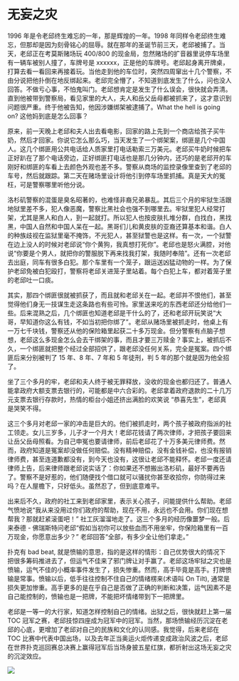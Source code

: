 # 无妄之灾

1996 年是令老邱终生难忘的一年，那是辉煌的一年。1998 年同样令老邱终生难忘，但那却是因为刻骨铭心的屈辱。就在那年的圣诞节前三天，老邱被捕了。当天，老邱正在考莫斯赌场玩 400/800 的现金局，忽然赌场的扩音器里说停车场里有一辆车被别人撞了，车牌号是 xxxxxx，正是他的车牌号。老邱起身离开牌桌，打算去看一看回来再接着玩。当他走到他的车位时，突然四周窜出十几个警察，不由分说把他扑倒在地反绑起来。老邱完全懵了，不知道到底发生了什么，问也没人回答。不做亏心事，不怕鬼叫门。老邱想肯定是发生了什么误会，很快就会弄清。直到他被带到警察局，看见家里的大人，夫人和岳父岳母都被抓来了，这才意识到问题很严重。终于他被告知，他因涉嫌绑架被逮捕了。What the hell is going on? 这他妈到底是怎么回事？
 
原来，前一天晚上老邱和夫人出去看电影，回家的路上先到一个商店给孩子买牛奶，然后才回家。你说它怎么那么巧，当天发生了一个绑架案，绑匪是几个中国人。这几个绑匪用公共电话给人质家里打电话勒索三万美元。老邱买牛奶时候把车正好趴在了那个电话旁边，正好绑匪打电话也是那几分钟内，还巧的是老邱开的车刚好和绑匪的车看上去颜色外观也差不多。警察从商场的监控录像里查到了老邱的车号，然后就跟踪。第二天在赌场里设计将他引到停车场里抓捕。真是天大的冤枉，可是警察哪里听他分说。
 
洛杉矶警察的混蛋是臭名昭著的，也难怪非裔兄弟暴乱。其后三个月的牢狱生活跟地狱里差不多，犯人像恶魔，警察比黑社会也强不到哪里去。牢狱里犯人经常打架，尤其是黑人和白人，到一起就打。所以犯人也按皮肤扎堆分群，白找白，黑找黑，中国人自然和中国人呆在一起。黑哥们儿和黄皮肤的亚裔还算基本和谐。白人的种族歧视在监狱里毫不掩饰，不光犯人，甚至狱警也是这样。有一次，一个狱警在边上没人的时候对老邱说“你个黄狗，我真想打死你”。老邱也是怒火满腔，对他说“你要是个男人，就把你的警服脱下再来找我打架，我随时奉陪”。还有一次老邱去出庭，同车有很多白犯。那个车里有一个笼子，跟运送凶猛动物的一样。为了保护老邱免被白犯殴打，警察将老邱关进笼子里站着。每个白犯上车，都对着笼子里的老邱吐一口痰。
 
其实，那四个绑匪很就被抓获了，而且就和老邱关在一起。老邱并不恨他们，甚至觉得他们身无一技谋生走这条路也有些可怜。家里送来吃的东西老邱还分给他们一些。后来混熟之后，几个绑匪也知道老邱是干什么的了，还和老邱开玩笑说“大哥，早知道你这么有钱，不如当初把你绑了”。老邱从赌场里被抓走时，他桌上有一万七千块钱，警察还从他的保险箱里起获二十多万现金。但分警察有点脑子想想，老邱这么多现金怎么会去干绑架的事，而且才要三万赎金？事实上，被抓后不久，一个绑匪就把整个经过全部招供了，跟老邱没任何关系，完全是冤案。四个绑匪后来分别被判了 15 年、8 年、7 年和 5 年徒刑，判 5 年的那个就是因为他全招了。
 
坐了三个多月的牢，老邱和夫人终于被无罪释放，没收的现金也都归还了。普通人能拿政府大额支票去银行的，可能都是中六合彩的。老邱拿着政府退款的二十几万元支票去银行存款时，热情的柜台小姐还挤出满脸的欢笑说 “恭喜先生”，老邱真是哭笑不得。

这三个多月对老邱一家的冲击是巨大的。他们被抓走时，两个孩子被政府指派的社工领走。女儿三岁多，儿子才一个月大！老邱花钱请了两次律师，才把孩子要回来让岳父岳母照看。为自己申冤也要请律师，前后老邱花了十万多美元律师费。然而，政府知道是冤案却没做任何赔偿。没有精神赔偿，没有金钱补偿，也没有报销律师费，甚至连道歉都没有，到今天也没有，这很让老邱不能释怀。老邱一度还请律师上告，后来律师跟老邱说实话了：你如果还不想搬出洛杉矶，最好不要再告了。警察不是好惹的，他们随便找个借口就可以骚扰你甚至收拾你，你防得过来吗？在人屋檐下，只好低头。虽然忍了，但到底意难平。

出来后不久，政府的社工来到老邱家里，表示关心孩子，问能提供什么帮助。老邱气愤地说“我从来没用过你们政府的帮助，现在不用，永远也不会用。你们现在想帮我？那就赶紧滚蛋吧！” 社工灰溜溜地走了。这三个多月的经历像噩梦一般。后来泰德 - 佛瑞斯特问老邱“假如当初你可以放些血而不用坐牢，你保险箱里有一百万现金，你愿意出多少？” 老邱回答“全部，有多少全让他们拿走。”

扑克有 bad beat, 就是愤输的意思，指的是这样的情形：自己优势很大的情况下把很多筹码推进去了，但运气不佳来了邪门牌让对手赢了。老邱这场牢狱之灾也是愤输，运气不佳的小概率事件发生了，损失惨重。然而，高手毕竟是高手。打牌愤输是常事。愤输以后，低手往往控制不住自己的情绪楞来(术语叫 On Tilt), 通常是损失更加惨重。高手更多的是在乎自己是否做了正确的判断和决策，运气因素不是自己能控制的，愤输也是一把牌，不能把坏情绪带到下一把牌里。

老邱是一等一的大行家，知道怎样控制自己的情绪。出狱之后，很快就赶上第一届 TOC 冠军之赛，老邱技惊四座成为冠军中的冠军。当然，那场愤输经历沉淀在老邱的心底，更增加了老邱对自己的民族和文化的认同感。我觉得，后来老邱在 TOC 比赛中代表中国出场，以及去年正当奥运火炬传递变成政治风波之后，老邱在世界扑克巡回赛总决赛上赢得冠军后当场身披五星红旗，都折射出这场无妄之灾的沉淀效应。

![](http://media.cardplayer.com/assets/photos/000/006/323/medium_20050829_79_21.jpg?1241709912)
